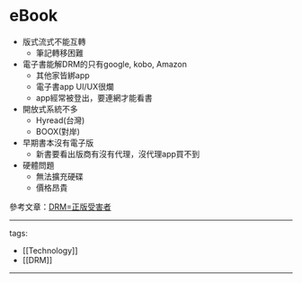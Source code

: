 # eBook


* 版式流式不能互轉
  * 筆記轉移困難
* 電子書能解DRM的只有google, kobo, Amazon
  * 其他家皆綁app
  * 電子書app UI/UX很爛
  * app經常被登出，要連網才能看書
* 開放式系統不多
  * Hyread(台灣)
  * BOOX(對岸)
* 早期書本沒有電子版
  * 新書要看出版商有沒有代理，沒代理app買不到
* 硬體問題
  * 無法擴充硬碟
  * 價格昂貴


參考文章：[DRM=正版受害者](https://quantumnecro.blogspot.com/2021/10/drm.html)

---
tags:
  - [[Technology]]
  - [[DRM]]
  
---